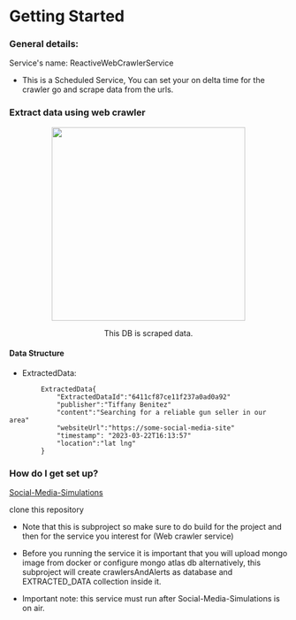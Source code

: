 # Getting Started

### General details:
Service's name: ReactiveWebCrawlerService  
* This is a Scheduled Service, You can set your on delta time for the crawler go and scrape data from the urls.
### Extract data using web crawler
<div align="center">
    <img src="https://drive.google.com/uc?export=§view&id=1QHA8yeeurWgKQqBnPqseETOj0MNC3xsx" width="350px" /> 
    <p>This DB is scraped data.</p>
</div>

#### Data Structure
* ExtractedData:
```
        ExtractedData{
            "ExtractedDataId":"6411cf87ce11f237a0ad0a92"
            "publisher":"Tiffany Benitez"
            "content":"Searching for a reliable gun seller in our area"
            "websiteUrl":"https://some-social-media-site"
            "timestamp": "2023-03-22T16:13:57"
            "location":"lat lng"
        }

```

### How do I get set up?

[Social-Media-Simulations](https://github.com/katiaStepovoy/SocialMediaSimulations.git)

clone this repository

* Note that this is subproject so make sure to do build for the project and then for the service you interest for (Web crawler service)

* Before you running the service it is important that you will upload mongo image from docker or configure mongo atlas db alternatively, this subproject will create crawlersAndAlerts as database and EXTRACTED_DATA collection inside it.

* Important note: this service must run after Social-Media-Simulations is on air.